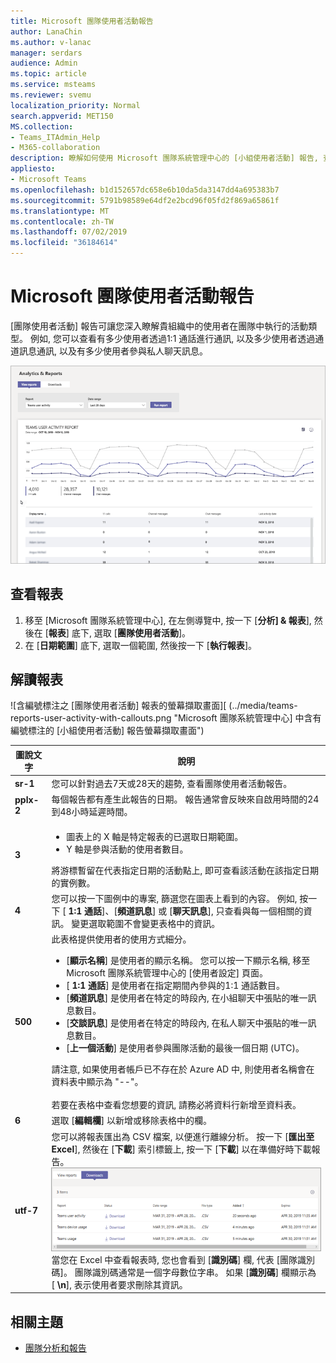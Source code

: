 ```yaml
---
title: Microsoft 團隊使用者活動報告
author: LanaChin
ms.author: v-lanac
manager: serdars
audience: Admin
ms.topic: article
ms.service: msteams
ms.reviewer: svemu
localization_priority: Normal
search.appverid: MET150
MS.collection:
- Teams_ITAdmin_Help
- M365-collaboration
description: 瞭解如何使用 Microsoft 團隊系統管理中心的 [小組使用者活動] 報告, 查看貴組織中的使用者使用團隊的方式。
appliesto:
- Microsoft Teams
ms.openlocfilehash: b1d152657dc658e6b10da5da3147dd4a695383b7
ms.sourcegitcommit: 5791b98589e64df2e2bcd96f05fd2f869a65861f
ms.translationtype: MT
ms.contentlocale: zh-TW
ms.lasthandoff: 07/02/2019
ms.locfileid: "36184614"
---
```

# <a name="microsoft-teams-user-activity-report"></a>Microsoft 團隊使用者活動報告

[團隊使用者活動] 報告可讓您深入瞭解貴組織中的使用者在團隊中執行的活動類型。 例如, 您可以查看有多少使用者透過1:1 通話進行通訊, 以及多少使用者透過通道訊息通訊, 以及有多少使用者參與私人聊天訊息。

![[團隊使用者活動] 報表的螢幕擷取畫面](../media/teams-reports-user-activity.png "Microsoft 團隊系統管理中心 [團隊使用者活動] 報表的螢幕擷取畫面")

## <a name="view-the-report"></a>查看報表

1. 移至 [Microsoft 團隊系統管理中心], 在左側導覽中, 按一下 [**分析] & 報表**], 然後在 [**報表**] 底下, 選取 [**團隊使用者活動**]。 
2. 在 [**日期範圍**] 底下, 選取一個範圍, 然後按一下 [**執行報表**]。 

## <a name="interpret-the-report"></a>解讀報表

![含編號標注之 [團隊使用者活動] 報表的螢幕擷取畫面][ (../media/teams-reports-user-activity-with-callouts.png "Microsoft 團隊系統管理中心] 中含有編號標注的 [小組使用者活動] 報告螢幕擷取畫面")

|圖說文字 |說明  |
|--------|-------------|
|**sr-1**   |您可以針對過去7天或28天的趨勢, 查看團隊使用者活動報告。 |
|**pplx-2**   |每個報告都有產生此報告的日期。 報告通常會反映來自啟用時間的24到48小時延遲時間。 |
|**3**   |<ul><li>圖表上的 X 軸是特定報表的已選取日期範圍。 </li><li>Y 軸是參與活動的使用者數目。</li></ul>將游標暫留在代表指定日期的活動點上, 即可查看該活動在該指定日期的實例數。 |
|**4**   |您可以按一下圖例中的專案, 篩選您在圖表上看到的內容。 例如, 按一下 [ **1:1 通話**]、[**頻道訊息**] 或 [**聊天訊息**], 只查看與每一個相關的資訊。 變更選取範圍不會變更表格中的資訊。 |
|**500**   |此表格提供使用者的使用方式細分。   <ul><li>[**顯示名稱**] 是使用者的顯示名稱。 您可以按一下顯示名稱, 移至 Microsoft 團隊系統管理中心的 [使用者設定] 頁面。</li><li>[ **1:1 通話**] 是使用者在指定期間內參與的1:1 通話數目。</li><li>[**頻道訊息**] 是使用者在特定的時段內, 在小組聊天中張貼的唯一訊息數目。</li> <li>[**交談訊息**] 是使用者在特定的時段內, 在私人聊天中張貼的唯一訊息數目。</li>  <li>[**上一個活動**] 是使用者參與團隊活動的最後一個日期 (UTC)。</li> </ul>請注意, 如果使用者帳戶已不存在於 Azure AD 中, 則使用者名稱會在資料表中顯示為 "--"。 <br><br>若要在表格中查看您想要的資訊, 請務必將資料行新增至資料表。
|**6**   |選取 [**編輯欄**] 以新增或移除表格中的欄。 |
|**utf-7**   |您可以將報表匯出為 CSV 檔案, 以便進行離線分析。 按一下 [**匯出至 Excel**], 然後在 [**下載**] 索引標籤上, 按一下 [**下載**] 以在準備好時下載報告。<br>![[下載] 索引標籤的螢幕擷取畫面, 顯示已匯出的報告供下載](../media/teams-reports-export-to-csv.png) <br>當您在 Excel 中查看報表時, 您也會看到 [**識別碼**] 欄, 代表 [團隊識別碼]。 團隊識別碼通常是一個字母數位字串。 如果 [**識別碼**] 欄顯示為 [ **\n**], 表示使用者要求刪除其資訊。 ||

## <a name="related-topics"></a>相關主題
- [團隊分析和報告](teams-reporting-reference.md)